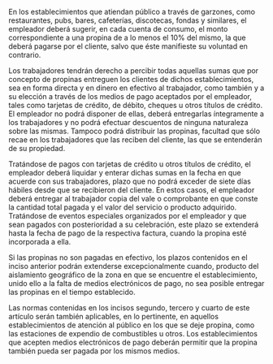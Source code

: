 En los establecimientos que atiendan público a través de garzones, como restaurantes, pubs, bares, cafeterías, discotecas, fondas y similares, el empleador deberá sugerir, en cada cuenta de consumo, el monto correspondiente a una propina de a lo menos el 10% del mismo, la que deberá pagarse por el cliente, salvo que éste manifieste su voluntad en contrario.

Los trabajadores tendrán derecho a percibir todas aquellas sumas que por concepto de propinas entreguen los clientes de dichos establecimientos, sea en forma directa y en dinero en efectivo al trabajador, como también y a su elección a través de los medios de pago aceptados por el empleador, tales como tarjetas de crédito, de débito, cheques u otros títulos de crédito. El empleador no podrá disponer de ellas, deberá entregarlas íntegramente a los trabajadores y no podrá efectuar descuentos de ninguna naturaleza sobre las mismas. Tampoco podrá distribuir las propinas, facultad que sólo recae en los trabajadores que las reciben del cliente, las que se entenderán de su propiedad.

Tratándose de pagos con tarjetas de crédito u otros títulos de crédito, el empleador deberá liquidar y enterar dichas sumas en la fecha en que acuerde con sus trabajadores, plazo que no podrá exceder de siete días hábiles desde que se recibieron del cliente. En estos casos, el empleador deberá entregar al trabajador copia del vale o comprobante en que conste la cantidad total pagada y el valor del servicio o producto adquirido. Tratándose de eventos especiales organizados por el empleador y que sean pagados con posterioridad a su celebración, este plazo se extenderá hasta la fecha de pago de la respectiva factura, cuando la propina esté incorporada a ella.

Si las propinas no son pagadas en efectivo, los plazos contenidos en el inciso anterior podrán extenderse excepcionalmente cuando, producto del aislamiento geográfico de la zona en que se encuentre el establecimiento, unido ello a la falta de medios electrónicos de pago, no sea posible entregar las propinas en el tiempo establecido.

Las normas contenidas en los incisos segundo, tercero y cuarto de este artículo serán también aplicables, en lo pertinente, en aquellos establecimientos de atención al público en los que se deje propina, como las estaciones de expendio de combustibles u otros. Los establecimientos que acepten medios electrónicos de pago deberán permitir que la propina también pueda ser pagada por los mismos medios.